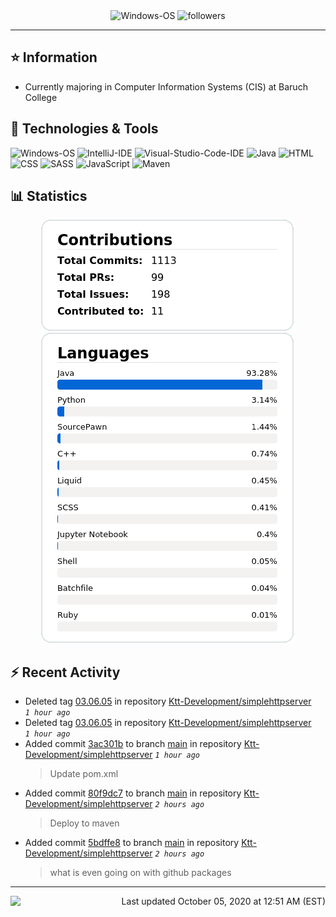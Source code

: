<div align="center">
    <img 
        src="https://img.shields.io/badge/OS-Windows-informational?style=for-the-badge&color=3278be"
        alt="Windows-OS">
    <img 
        src="https://img.shields.io/github/followers/katsute?color=3278be&style=for-the-badge"
        alt="followers">
</div>

<hr>

## ⭐ Information

 - Currently majoring in Computer Information Systems (CIS) at Baruch College

## 🔧 Technologies & Tools

<img 
    src="https://img.shields.io/badge/OS-Windows-informational?style=flat-square&color=3278be"
    alt="Windows-OS">
<img 
    src="https://img.shields.io/badge/Editor-IntelliJ_IDEA-informational?style=flat-square&logo=intellij-idea&logoColor=white&color=3278be"
    alt="IntelliJ-IDE">
<img 
    src="https://img.shields.io/badge/Editor-Visual_Studio_Code-informational?style=flat-square&logo=Visual-Studio-Code&logoColor=white&color=3278be"
    alt="Visual-Studio-Code-IDE">
<img 
    src="https://img.shields.io/badge/Code-Java-informational?style=flat-square&logo=java&logoColor=white&color=3278be"
    alt="Java">
<img 
    src="https://img.shields.io/badge/Code-HTML-informational?style=flat-square&logo=html5&logoColor=white&color=3278be"
    alt="HTML">
<img 
    src="https://img.shields.io/badge/Code-CSS-informational?style=flat-square&logo=css-wizardry&logoColor=white&color=3278be"
    alt="CSS">
<img 
    src="https://img.shields.io/badge/Code-SASS-informational?style=flat-square&logo=sass&logoColor=white&color=3278be"
    alt="SASS">
<img 
    src="https://img.shields.io/badge/Code-JavaScript-informational?style=flat-square&logo=javascript&logoColor=white&color=3278be"
    alt="JavaScript">
<img 
    src="https://img.shields.io/badge/Tools-Maven-informational?style=flat-square&logo=apache-maven&logoColor=white&color=3278be"
    alt="Maven">

## 📊 Statistics
<div align="center">
    <a href="https://github.com/Katsute/">
        <img src="https://github.com/Katsute/Katsute/blob/main/contributions.png">
    </a>
    <a href="https://github.com/Katsute/">
        <img src="https://github.com/Katsute/Katsute/blob/main/languages.png">
    </a>
</div>

## ⚡ Recent Activity

 - Deleted tag [03.06.05](https://github.com/Ktt-Development/simplehttpserver/tree/03.06.05) in repository [Ktt-Development/simplehttpserver](https://github.com/Ktt-Development/simplehttpserver) *`1 hour ago`*
 - Deleted tag [03.06.05](https://github.com/Ktt-Development/simplehttpserver/tree/03.06.05) in repository [Ktt-Development/simplehttpserver](https://github.com/Ktt-Development/simplehttpserver) *`1 hour ago`*
 - Added commit [3ac301b](https://github.com/Ktt-Development/simplehttpserver/commit/3ac301b3d885a2174bd258fc27f9adec0964162f) to branch [main](https://github.com/Ktt-Development/simplehttpserver/tree/main) in repository [Ktt-Development/simplehttpserver](https://github.com/Ktt-Development/simplehttpserver)  *`1 hour ago`*
   > Update pom.xml
 - Added commit [80f9dc7](https://github.com/Ktt-Development/simplehttpserver/commit/80f9dc72e045ef58f875e3cc4886d3ed26e86356) to branch [main](https://github.com/Ktt-Development/simplehttpserver/tree/main) in repository [Ktt-Development/simplehttpserver](https://github.com/Ktt-Development/simplehttpserver)  *`2 hours ago`*
   > Deploy to maven
 - Added commit [5bdffe8](https://github.com/Ktt-Development/simplehttpserver/commit/5bdffe8efbaaae333f9d08ec2d0b6bf7b7b4d24d) to branch [main](https://github.com/Ktt-Development/simplehttpserver/tree/main) in repository [Ktt-Development/simplehttpserver](https://github.com/Ktt-Development/simplehttpserver)  *`2 hours ago`*
   > what is even going on with github packages

---
<img align="left" src="https://github.com/Katsute/Katsute/workflows/Update%20README.md/badge.svg"><p align="right">Last updated October 05, 2020 at 12:51 AM (EST)</p>
